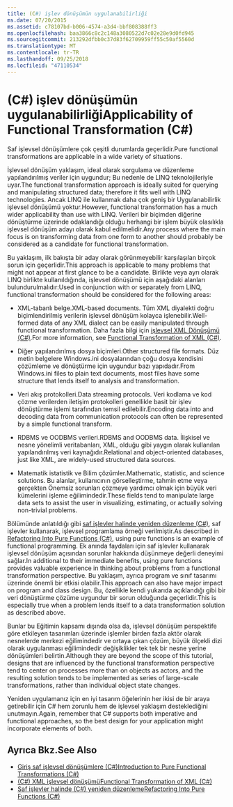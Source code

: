 ```yaml
---
title: (C#) işlev dönüşümün uygulanabilirliği
ms.date: 07/20/2015
ms.assetid: c78107bd-b006-4574-a3d4-bbf808388ff3
ms.openlocfilehash: baa3866c8c2c148a3080522d7c02e28e9d0fd945
ms.sourcegitcommit: 213292dfbb0c37d83f62709959ff55c50af5560d
ms.translationtype: MT
ms.contentlocale: tr-TR
ms.lasthandoff: 09/25/2018
ms.locfileid: "47110534"
---
```

# <a name="applicability-of-functional-transformation-c"></a><span data-ttu-id="e9d03-102">(C#) işlev dönüşümün uygulanabilirliği</span><span class="sxs-lookup"><span data-stu-id="e9d03-102">Applicability of Functional Transformation (C#)</span></span>
<span data-ttu-id="e9d03-103">Saf işlevsel dönüşümlere çok çeşitli durumlarda geçerlidir.</span><span class="sxs-lookup"><span data-stu-id="e9d03-103">Pure functional transformations are applicable in a wide variety of situations.</span></span>  
  
 <span data-ttu-id="e9d03-104">İşlevsel dönüşüm yaklaşım, ideal olarak sorgulama ve düzenleme yapılandırılmış veriler için uygundur; Bu nedenle de LINQ teknolojileriyle uyar.</span><span class="sxs-lookup"><span data-stu-id="e9d03-104">The functional transformation approach is ideally suited for querying and manipulating structured data; therefore it fits well with LINQ technologies.</span></span> <span data-ttu-id="e9d03-105">Ancak LINQ ile kullanmak daha çok geniş bir Uygulanabilirlik işlevsel dönüşümü yoktur.</span><span class="sxs-lookup"><span data-stu-id="e9d03-105">However, functional transformation has a much wider applicability than use with LINQ.</span></span> <span data-ttu-id="e9d03-106">Verileri bir biçimden diğerine dönüştürme üzerinde odaklandığı olduğu herhangi bir işlem büyük olasılıkla işlevsel dönüşüm adayı olarak kabul edilmelidir.</span><span class="sxs-lookup"><span data-stu-id="e9d03-106">Any process where the main focus is on transforming data from one form to another should probably be considered as a candidate for functional transformation.</span></span>  
  
 <span data-ttu-id="e9d03-107">Bu yaklaşım, ilk bakışta bir aday olarak görünmeyebilir karşılaşılan birçok sorun için geçerlidir.</span><span class="sxs-lookup"><span data-stu-id="e9d03-107">This approach is applicable to many problems that might not appear at first glance to be a candidate.</span></span> <span data-ttu-id="e9d03-108">Birlikte veya ayrı olarak LINQ birlikte kullanıldığında, işlevsel dönüşümü için aşağıdaki alanları bulundurulmalıdır:</span><span class="sxs-lookup"><span data-stu-id="e9d03-108">Used in conjunction with or separately from LINQ, functional transformation should be considered for the following areas:</span></span>  
  
-   <span data-ttu-id="e9d03-109">XML-tabanlı belge.</span><span class="sxs-lookup"><span data-stu-id="e9d03-109">XML-based documents.</span></span> <span data-ttu-id="e9d03-110">Tüm XML diyalekti doğru biçimlendirilmiş verilerin işlevsel dönüşüm kolayca işlenebilir.</span><span class="sxs-lookup"><span data-stu-id="e9d03-110">Well-formed data of any XML dialect can be easily manipulated through functional transformation.</span></span> <span data-ttu-id="e9d03-111">Daha fazla bilgi için [işlevsel XML Dönüşümü (C#)](../../../../csharp/programming-guide/concepts/linq/functional-transformation-of-xml.md).</span><span class="sxs-lookup"><span data-stu-id="e9d03-111">For more information, see [Functional Transformation of XML (C#)](../../../../csharp/programming-guide/concepts/linq/functional-transformation-of-xml.md).</span></span>  
  
-   <span data-ttu-id="e9d03-112">Diğer yapılandırılmış dosya biçimleri.</span><span class="sxs-lookup"><span data-stu-id="e9d03-112">Other structured file formats.</span></span> <span data-ttu-id="e9d03-113">Düz metin belgelere Windows.ini dosyalarından çoğu dosya kendisini çözümleme ve dönüştürme için uygundur bazı yapıdadır.</span><span class="sxs-lookup"><span data-stu-id="e9d03-113">From Windows.ini files to plain text documents, most files have some structure that lends itself to analysis and transformation.</span></span>  
  
-   <span data-ttu-id="e9d03-114">Veri akış protokolleri.</span><span class="sxs-lookup"><span data-stu-id="e9d03-114">Data streaming protocols.</span></span> <span data-ttu-id="e9d03-115">Veri kodlama ve kod çözme verilerden iletişim protokolleri genellikle basit bir işlev dönüştürme işlemi tarafından temsil edilebilir.</span><span class="sxs-lookup"><span data-stu-id="e9d03-115">Encoding data into and decoding data from communication protocols can often be represented by a simple functional transform.</span></span>  
  
-   <span data-ttu-id="e9d03-116">RDBMS ve OODBMS verileri.</span><span class="sxs-lookup"><span data-stu-id="e9d03-116">RDBMS and OODBMS data.</span></span> <span data-ttu-id="e9d03-117">İlişkisel ve nesne yönelimli veritabanları, XML, olduğu gibi yaygın olarak kullanılan yapılandırılmış veri kaynağıdır.</span><span class="sxs-lookup"><span data-stu-id="e9d03-117">Relational and object-oriented databases, just like XML, are widely-used structured data sources.</span></span>  
  
-   <span data-ttu-id="e9d03-118">Matematik istatistik ve Bilim çözümler.</span><span class="sxs-lookup"><span data-stu-id="e9d03-118">Mathematic, statistic, and science solutions.</span></span> <span data-ttu-id="e9d03-119">Bu alanlar, kullanıcının görselleştirme, tahmin etme veya gerçekten Önemsiz sorunları çözmeye yardımcı olmak için büyük veri kümelerini işleme eğilimindedir.</span><span class="sxs-lookup"><span data-stu-id="e9d03-119">These fields tend to manipulate large data sets to assist the user in visualizing, estimating, or actually solving non-trivial problems.</span></span>  
  
 <span data-ttu-id="e9d03-120">Bölümünde anlatıldığı gibi [saf işlevler halinde yeniden düzenleme (C#)](../../../../csharp/programming-guide/concepts/linq/refactoring-into-pure-functions.md), saf işlevler kullanarak, işlevsel programlama örneği verilmiştir.</span><span class="sxs-lookup"><span data-stu-id="e9d03-120">As described in [Refactoring Into Pure Functions (C#)](../../../../csharp/programming-guide/concepts/linq/refactoring-into-pure-functions.md), using pure functions is an example of functional programming.</span></span> <span data-ttu-id="e9d03-121">Ek anında faydaları için saf işlevler kullanarak işlevsel dönüşüm açısından sorunlar hakkında düşünmeye değerli deneyimi sağlar.</span><span class="sxs-lookup"><span data-stu-id="e9d03-121">In additional to their immediate benefits, using pure functions provides valuable experience in thinking about problems from a functional transformation perspective.</span></span> <span data-ttu-id="e9d03-122">Bu yaklaşım, ayrıca program ve sınıf tasarımı üzerinde önemli bir etkisi olabilir.</span><span class="sxs-lookup"><span data-stu-id="e9d03-122">This approach can also have major impact on program and class design.</span></span> <span data-ttu-id="e9d03-123">Bu, özellikle kendi yukarıda açıklandığı gibi bir veri dönüştürme çözüme uygundur bir sorun olduğunda geçerlidir.</span><span class="sxs-lookup"><span data-stu-id="e9d03-123">This is especially true when a problem lends itself to a data transformation solution as described above.</span></span>  
  
 <span data-ttu-id="e9d03-124">Bunlar bu Eğitimin kapsamı dışında olsa da, işlevsel dönüşüm perspektife göre etkileyen tasarımları üzerinde işlemler birden fazla aktör olarak nesnelerde merkezi eğilimindedir ve ortaya çıkan çözüm, büyük ölçekli dizi olarak uygulanması eğilimindedir değişiklikler tek tek bir nesne yerine dönüşümleri belirtin.</span><span class="sxs-lookup"><span data-stu-id="e9d03-124">Although they are beyond the scope of this tutorial, designs that are influenced by the functional transformation perspective tend to center on processes more than on objects as actors, and the resulting solution tends to be implemented as series of large-scale transformations, rather than individual object state changes.</span></span>  
  
 <span data-ttu-id="e9d03-125">Yeniden uygulamanız için en iyi tasarım öğelerinin her ikisi de bir araya getirebilir için C# hem zorunlu hem de işlevsel yaklaşım desteklediğini unutmayın.</span><span class="sxs-lookup"><span data-stu-id="e9d03-125">Again, remember that C# supports both imperative and functional approaches, so the best design for your application might incorporate elements of both.</span></span>  
  
## <a name="see-also"></a><span data-ttu-id="e9d03-126">Ayrıca Bkz.</span><span class="sxs-lookup"><span data-stu-id="e9d03-126">See Also</span></span>

- [<span data-ttu-id="e9d03-127">Giriş saf işlevsel dönüşümlere (C#)</span><span class="sxs-lookup"><span data-stu-id="e9d03-127">Introduction to Pure Functional Transformations (C#)</span></span>](../../../../csharp/programming-guide/concepts/linq/introduction-to-pure-functional-transformations.md)  
- [<span data-ttu-id="e9d03-128">(C#) XML işlevsel dönüşümü</span><span class="sxs-lookup"><span data-stu-id="e9d03-128">Functional Transformation of XML (C#)</span></span>](../../../../csharp/programming-guide/concepts/linq/functional-transformation-of-xml.md)  
- [<span data-ttu-id="e9d03-129">Saf işlevler halinde (C#) yeniden düzenleme</span><span class="sxs-lookup"><span data-stu-id="e9d03-129">Refactoring Into Pure Functions (C#)</span></span>](../../../../csharp/programming-guide/concepts/linq/refactoring-into-pure-functions.md)
